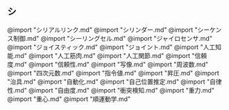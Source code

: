 ## シ

@import "シリアルリンク.md"
@import "シリンダー.md"
@import "シーケンス制御.md"
@import "シーリングセル.md"
@import "ジャイロセンサ.md"
@import "ジョイスティック.md"
@import "ジョイント.md"
@import "人工知能.md"
@import "人工筋肉.md"
@import "人工関節.md"
@import "信頼度.md"
@import "信頼性.md"
@import "写像.md"
@import "周波数.md"
@import "四次元数.md"
@import "指令値.md"
@import "昇圧.md"
@import "治具.md"
@import "自動化.md"
@import "自己位置推定.md"
@import "自律性.md"
@import "自由度.md"
@import "衝突検知.md"
@import "重力.md"
@import "重心.md"
@import "順運動学.md"
